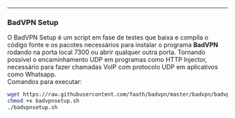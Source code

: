 ------------------------------------------

### BadVPN Setup 

O BadVPN Setup é um script em fase de testes que baixa e compila o código fonte e os pacotes necessários para instalar o programa <b>BadVPN</b> rodando na porta local 7300 ou abrir qualquer outra porta. Tornando possível o encaminhamento UDP em programas como HTTP Injector, necessário para fazer chamadas VoIP com protocolo UDP em aplicativos como Whatsapp.<br>
Comandos para executar:
```bash
wget https://raw.githubusercontent.com/faath/badvpn/master/badvpn/badvpnsetup.sh
chmod +x badvpnsetup.sh
./badvpnsetup.sh
```